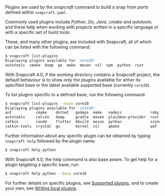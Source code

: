 Plugins are used by the *snapcraft* command to build a snap from *parts* defined within `snapcraft.yaml`.

Commonly used plugins include *Python*, *Go*, *Java*, *cmake* and *autotools*, and these help when working with projects written in a specific language or with a specific set of build tools.

These, and many other plugins, are included with Snapcraft, all of which can be listed with the following command:

```bash
$ snapcraft list-plugins
Displaying plugins available for 'core20'
autotools  cmake  dump  go  make  meson  nil  npm  python  rust
```

With Snapcraft 4.0, if the working directory contains a Snapcraft project, the default behaviour is to show only the plugins available for either its specified base or the latest available supported base (currently `core20`).

To list plugins specific to a defined base, run the following command:

```bash
$ snapcraft list-plugins --base core18
Displaying plugins available for 'core18'
ant           cmake    dotnet   godeps  make   nodejs             ruby
autotools     colcon   dump     gradle  maven  plainbox-provider  rust
catkin        conda    flutter  kbuild  meson  python             scons
catkin-tools  crystal  go       kernel  nil    qmake              waf

```

Further information about any specific plugin can be obtained by typing `snapcraft help` followed by the plugin name:

```bash
$ snapcraft help python
```

With Snapcraft 4.0, the help command is also base aware. To get help for a plugin targeting a specific base, run:

```bash
$ snapcraft help python --base core18
```

For further details on specific plugins, see [Supported plugins](/t/supported-plugins/8080), and to create your own, see [Writing local plugins](/t/writing-local-plugins/5125).

<!-- TODO: Move the following to the 'Writing local plugins* document

When building a snap, Snapcraft advances through the following steps to incorporate a snap's plugins:

1. **pull**: retrieves the source for the part from the specified location
1. **build**: drives the build system, determined by the choice of plugin
1. **stage**: consolidates desirable files from all parts into one tree
1. **prime**: removes any unnecessary files, leaving only those required by the snap
1. **snap**: compresses the prime file tree into an installable snap file

Each step corresponds to a *snapcraft* command. When you initiate `snapcraft pull`, for instance, the source is pulled for each plugin within each part in the snap. Each part will then have a fully populated `parts/<part-name/>/src/` directory. Similarly, `snapcraft build` invokes a plugin's build process for each part in turn.

-->